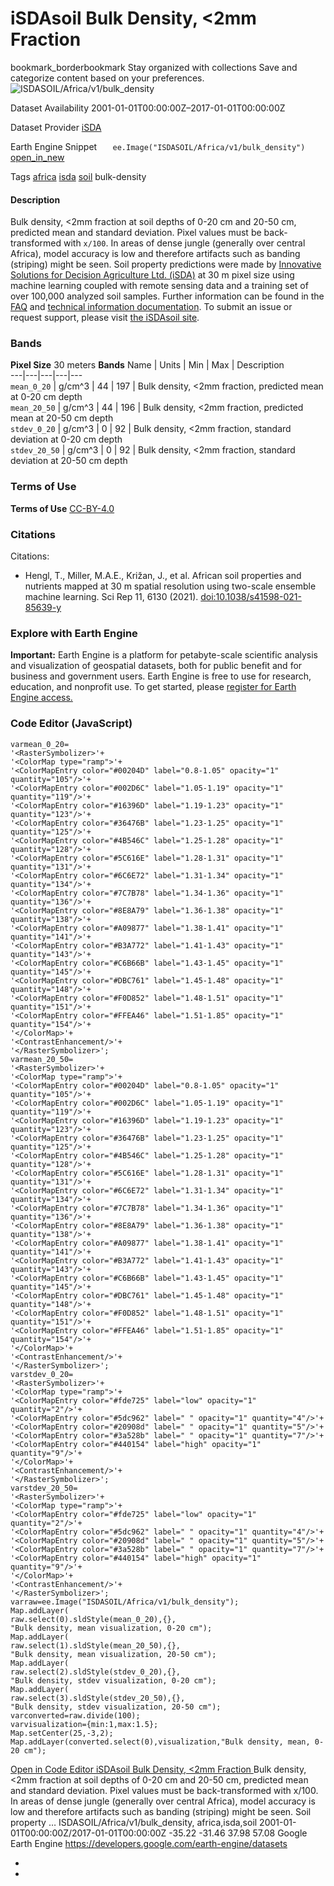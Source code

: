 
#  iSDAsoil Bulk Density, <2mm Fraction 
bookmark_borderbookmark Stay organized with collections  Save and categorize content based on your preferences. 
![ISDASOIL/Africa/v1/bulk_density](https://developers.google.com/earth-engine/datasets/images/ISDASOIL/ISDASOIL_Africa_v1_bulk_density_sample.png) 

Dataset Availability
    2001-01-01T00:00:00Z–2017-01-01T00:00:00Z 

Dataset Provider
     [ iSDA ](https://isda-africa.com/) 

Earth Engine Snippet
     `    ee.Image("ISDASOIL/Africa/v1/bulk_density")   ` [ open_in_new ](https://code.earthengine.google.com/?scriptPath=Examples:Datasets/ISDASOIL/ISDASOIL_Africa_v1_bulk_density) 

Tags
     [africa](https://developers.google.com/earth-engine/datasets/tags/africa) [isda](https://developers.google.com/earth-engine/datasets/tags/isda) [soil](https://developers.google.com/earth-engine/datasets/tags/soil)
bulk-density
#### Description
Bulk density, <2mm fraction at soil depths of 0-20 cm and 20-50 cm, predicted mean and standard deviation.
Pixel values must be back-transformed with `x/100`.
In areas of dense jungle (generally over central Africa), model accuracy is low and therefore artifacts such as banding (striping) might be seen.
Soil property predictions were made by [Innovative Solutions for Decision Agriculture Ltd. (iSDA)](https://isda-africa.com/) at 30 m pixel size using machine learning coupled with remote sensing data and a training set of over 100,000 analyzed soil samples.
Further information can be found in the [FAQ](https://www.isda-africa.com/isdasoil/faq/) and [technical information documentation](https://www.isda-africa.com/isdasoil/technical-information/). To submit an issue or request support, please visit [the iSDAsoil site](https://isda-africa.com/isdasoil).
### Bands
**Pixel Size** 30 meters 
**Bands**
Name | Units | Min | Max | Description  
---|---|---|---|---  
`mean_0_20` | g/cm^3 |  44  |  197  | Bulk density, <2mm fraction, predicted mean at 0-20 cm depth  
`mean_20_50` | g/cm^3 |  44  |  196  | Bulk density, <2mm fraction, predicted mean at 20-50 cm depth  
`stdev_0_20` | g/cm^3 |  0  |  92  | Bulk density, <2mm fraction, standard deviation at 0-20 cm depth  
`stdev_20_50` | g/cm^3 |  0  |  92  | Bulk density, <2mm fraction, standard deviation at 20-50 cm depth  
### Terms of Use
**Terms of Use**
[CC-BY-4.0](https://spdx.org/licenses/CC-BY-4.0.html)
### Citations
Citations:
  * Hengl, T., Miller, M.A.E., Križan, J., et al. African soil properties and nutrients mapped at 30 m spatial resolution using two-scale ensemble machine learning. Sci Rep 11, 6130 (2021). [doi:10.1038/s41598-021-85639-y](https://doi.org/10.1038/s41598-021-85639-y)


### Explore with Earth Engine
**Important:** Earth Engine is a platform for petabyte-scale scientific analysis and visualization of geospatial datasets, both for public benefit and for business and government users. Earth Engine is free to use for research, education, and nonprofit use. To get started, please [register for Earth Engine access.](https://console.cloud.google.com/earth-engine)
### Code Editor (JavaScript)
```
varmean_0_20=
'<RasterSymbolizer>'+
'<ColorMap type="ramp">'+
'<ColorMapEntry color="#00204D" label="0.8-1.05" opacity="1" quantity="105"/>'+
'<ColorMapEntry color="#002D6C" label="1.05-1.19" opacity="1" quantity="119"/>'+
'<ColorMapEntry color="#16396D" label="1.19-1.23" opacity="1" quantity="123"/>'+
'<ColorMapEntry color="#36476B" label="1.23-1.25" opacity="1" quantity="125"/>'+
'<ColorMapEntry color="#4B546C" label="1.25-1.28" opacity="1" quantity="128"/>'+
'<ColorMapEntry color="#5C616E" label="1.28-1.31" opacity="1" quantity="131"/>'+
'<ColorMapEntry color="#6C6E72" label="1.31-1.34" opacity="1" quantity="134"/>'+
'<ColorMapEntry color="#7C7B78" label="1.34-1.36" opacity="1" quantity="136"/>'+
'<ColorMapEntry color="#8E8A79" label="1.36-1.38" opacity="1" quantity="138"/>'+
'<ColorMapEntry color="#A09877" label="1.38-1.41" opacity="1" quantity="141"/>'+
'<ColorMapEntry color="#B3A772" label="1.41-1.43" opacity="1" quantity="143"/>'+
'<ColorMapEntry color="#C6B66B" label="1.43-1.45" opacity="1" quantity="145"/>'+
'<ColorMapEntry color="#DBC761" label="1.45-1.48" opacity="1" quantity="148"/>'+
'<ColorMapEntry color="#F0D852" label="1.48-1.51" opacity="1" quantity="151"/>'+
'<ColorMapEntry color="#FFEA46" label="1.51-1.85" opacity="1" quantity="154"/>'+
'</ColorMap>'+
'<ContrastEnhancement/>'+
'</RasterSymbolizer>';
varmean_20_50=
'<RasterSymbolizer>'+
'<ColorMap type="ramp">'+
'<ColorMapEntry color="#00204D" label="0.8-1.05" opacity="1" quantity="105"/>'+
'<ColorMapEntry color="#002D6C" label="1.05-1.19" opacity="1" quantity="119"/>'+
'<ColorMapEntry color="#16396D" label="1.19-1.23" opacity="1" quantity="123"/>'+
'<ColorMapEntry color="#36476B" label="1.23-1.25" opacity="1" quantity="125"/>'+
'<ColorMapEntry color="#4B546C" label="1.25-1.28" opacity="1" quantity="128"/>'+
'<ColorMapEntry color="#5C616E" label="1.28-1.31" opacity="1" quantity="131"/>'+
'<ColorMapEntry color="#6C6E72" label="1.31-1.34" opacity="1" quantity="134"/>'+
'<ColorMapEntry color="#7C7B78" label="1.34-1.36" opacity="1" quantity="136"/>'+
'<ColorMapEntry color="#8E8A79" label="1.36-1.38" opacity="1" quantity="138"/>'+
'<ColorMapEntry color="#A09877" label="1.38-1.41" opacity="1" quantity="141"/>'+
'<ColorMapEntry color="#B3A772" label="1.41-1.43" opacity="1" quantity="143"/>'+
'<ColorMapEntry color="#C6B66B" label="1.43-1.45" opacity="1" quantity="145"/>'+
'<ColorMapEntry color="#DBC761" label="1.45-1.48" opacity="1" quantity="148"/>'+
'<ColorMapEntry color="#F0D852" label="1.48-1.51" opacity="1" quantity="151"/>'+
'<ColorMapEntry color="#FFEA46" label="1.51-1.85" opacity="1" quantity="154"/>'+
'</ColorMap>'+
'<ContrastEnhancement/>'+
'</RasterSymbolizer>';
varstdev_0_20=
'<RasterSymbolizer>'+
'<ColorMap type="ramp">'+
'<ColorMapEntry color="#fde725" label="low" opacity="1" quantity="2"/>'+
'<ColorMapEntry color="#5dc962" label=" " opacity="1" quantity="4"/>'+
'<ColorMapEntry color="#20908d" label=" " opacity="1" quantity="5"/>'+
'<ColorMapEntry color="#3a528b" label=" " opacity="1" quantity="7"/>'+
'<ColorMapEntry color="#440154" label="high" opacity="1" quantity="9"/>'+
'</ColorMap>'+
'<ContrastEnhancement/>'+
'</RasterSymbolizer>';
varstdev_20_50=
'<RasterSymbolizer>'+
'<ColorMap type="ramp">'+
'<ColorMapEntry color="#fde725" label="low" opacity="1" quantity="2"/>'+
'<ColorMapEntry color="#5dc962" label=" " opacity="1" quantity="4"/>'+
'<ColorMapEntry color="#20908d" label=" " opacity="1" quantity="5"/>'+
'<ColorMapEntry color="#3a528b" label=" " opacity="1" quantity="7"/>'+
'<ColorMapEntry color="#440154" label="high" opacity="1" quantity="9"/>'+
'</ColorMap>'+
'<ContrastEnhancement/>'+
'</RasterSymbolizer>';
varraw=ee.Image("ISDASOIL/Africa/v1/bulk_density");
Map.addLayer(
raw.select(0).sldStyle(mean_0_20),{},
"Bulk density, mean visualization, 0-20 cm");
Map.addLayer(
raw.select(1).sldStyle(mean_20_50),{},
"Bulk density, mean visualization, 20-50 cm");
Map.addLayer(
raw.select(2).sldStyle(stdev_0_20),{},
"Bulk density, stdev visualization, 0-20 cm");
Map.addLayer(
raw.select(3).sldStyle(stdev_20_50),{},
"Bulk density, stdev visualization, 20-50 cm");
varconverted=raw.divide(100);
varvisualization={min:1,max:1.5};
Map.setCenter(25,-3,2);
Map.addLayer(converted.select(0),visualization,"Bulk density, mean, 0-20 cm");
```
[ Open in Code Editor ](https://code.earthengine.google.com/?scriptPath=Examples:Datasets/ISDASOIL/ISDASOIL_Africa_v1_bulk_density)
[ iSDAsoil Bulk Density, <2mm Fraction ](https://developers.google.com/earth-engine/datasets/catalog/ISDASOIL_Africa_v1_bulk_density)
Bulk density, <2mm fraction at soil depths of 0-20 cm and 20-50 cm, predicted mean and standard deviation. Pixel values must be back-transformed with x/100. In areas of dense jungle (generally over central Africa), model accuracy is low and therefore artifacts such as banding (striping) might be seen. Soil property …
ISDASOIL/Africa/v1/bulk_density, africa,isda,soil 
2001-01-01T00:00:00Z/2017-01-01T00:00:00Z
-35.22 -31.46 37.98 57.08 
Google Earth Engine
https://developers.google.com/earth-engine/datasets
  * [ ](https://doi.org/https://isda-africa.com/)
  * [ ](https://doi.org/https://developers.google.com/earth-engine/datasets/catalog/ISDASOIL_Africa_v1_bulk_density)


